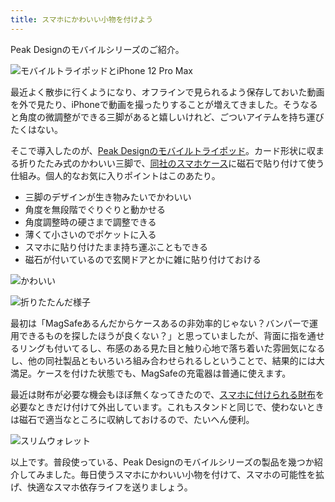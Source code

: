 ```yaml
---
title: スマホにかわいい小物を付けよう
---
```

Peak Designのモバイルシリーズのご紹介。

![](https://lh4.googleusercontent.com/hJVapr9ASomMYo1D1lJrZfFxEp2-b5ZydWHhMCeM3mVRNIcIS2uNk3paprCgXJM5C3IooZ9fg5fQOaJSJYHZ7LiR--RFssAQJ03ZdGw9RG_ActmDh63O-R0C6dwniAJlWdkvuvezXJMN7hXeq-muwwVnga-_C5ig1A22Eg_CqqA9YPwRwvvhytnG "モバイルトライポッドとiPhone 12 Pro Max")

最近よく散歩に行くようになり、オフラインで見られるよう保存しておいた動画を外で見たり、iPhoneで動画を撮ったりすることが増えてきました。そうなると角度の微調整ができる三脚があると嬉しいけれど、ごついアイテムを持ち運びたくはない。

そこで導入したのが、[Peak Designのモバイルトライポッド](https://www.amazon.co.jp/dp/B09FRZPLL3)。カード形状に収まる折りたたみ式のかわいい三脚で、[同社のスマホケース](https://www.amazon.co.jp/dp/B09FP3HP7Z?)に磁石で貼り付けて使う仕組み。個人的なお気に入りポイントはこのあたり。

*   三脚のデザインが生き物みたいでかわいい
*   角度を無段階でぐりぐりと動かせる
*   角度調整時の硬さまで調整できる
*   薄くて小さいのでポケットに入る
*   スマホに貼り付けたまま持ち運ぶこともできる
*   磁石が付いているので玄関ドアとかに雑に貼り付けておける

![](https://lh5.googleusercontent.com/lduVANQNSpXBLLfz9W5ahL9VwH00l80fvGcOBqm5lhZfpKQVjTZ330NeoD3RNe12dEBTb2fagi-HjMLny2EfszLfDI5jDWk-SioTPBWmGDVOkrkg4hjkrEOvQKWUhIRn2pAZbzNMTDMosRwLBNqhfxORiedpg6H2G6rY-AWuu6edPWr_4uITfQBS "かわいい")

![](https://lh4.googleusercontent.com/zum9gi0XvbAyqGOWw7adPIsKMsVkwZ2DmUZ5XrMud2wuKiMi7HWp5-BvagJsQNeOKH_3A2UuqkV5KVhoH7J60GjAhCGj89D3FC9FglM3C5Z4xpSiWVH0EFipAAlBD6YtqGSZolMvMNNzf3JJvneTkCivqsIZ3V7U25-6ugqZoc_-fF51Q6MTIK7K "折りたたんだ様子")

最初は「MagSafeあるんだからケースあるの非効率的じゃない？バンパーで運用できるものを探したほうが良くない？」と思っていましたが、背面に指を通せるリングも付いてるし、布感のある見た目と触り心地で落ち着いた雰囲気になるし、他の同社製品ともいろいろ組み合わせられるしということで、結果的には大満足。ケースを付けた状態でも、MagSafeの充電器は普通に使えます。

最近は財布が必要な機会もほぼ無くなってきたので、[スマホに付けられる財布](https://www.amazon.co.jp/dp/B09FSGW671)を必要なときだけ付けて外出しています。これもスタンドと同じで、使わないときは磁石で適当なところに収納しておけるので、たいへん便利。

![](https://lh5.googleusercontent.com/uM9nQdTbMzogV2BYgjQvRy2hqWyHhiY0D3Qsx-p2gSCXb21qMUSkkHtNZVIX_FWilXu06N1CfsWKoaJs7sI0CTwYsHQas36A8U4AHInv1Fhd1peYWXcIQ-FC9PEbUruwddSvkHb3zLcD0MsPa5slzaI45g_SdRzbL3LyxO01flTRqYbms4vcMkGR "スリムウォレット")

以上です。普段使っている、Peak Designのモバイルシリーズの製品を幾つか紹介してみました。毎日使うスマホにかわいい小物を付けて、スマホの可能性を拡げ、快適なスマホ依存ライフを送りましょう。
